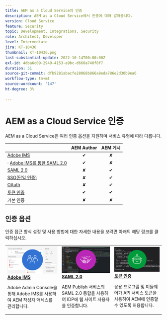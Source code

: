 ```yaml
---
title: AEM as a Cloud Service의 인증
description: AEM as a Cloud Service에서 인증에 대해 알아봅니다.
version: Cloud Service
feature: Security
topic: Development, Integrations, Security
role: Architect, Developer
level: Intermediate
jira: KT-10436
thumbnail: KT-10436.png
last-substantial-update: 2022-10-14T00:00:00Z
exl-id: 4dba6c09-2949-4153-a9bc-d660a740f8f7
duration: 51
source-git-commit: dfb9281abacfe28068b866a8eda786e2d30b9ea6
workflow-type: tm+mt
source-wordcount: '147'
ht-degree: 3%

---
```


# AEM as a Cloud Service 인증

AEM as a Cloud Service은 여러 인증 옵션을 지원하며 서비스 유형에 따라 다릅니다.

|                       | AEM Author | AEM 게시 |
|-----------------------|:----------:|:-----------:|
| [Adobe IMS](../accessing/overview.md) | ✔ | ✘ |
| · [Adobe IMS를 통한 SAML 2.0](https://experienceleague.adobe.com/docs/experience-manager-cloud-service/content/security/ims-support.html#how-to-set-up) | ✔ | ✘ |
| [SAML 2.0](./saml-2-0.md) | ✘ | ✔ |
| [SSO(단일 인증)](https://experienceleague.adobe.com/docs/experience-manager-cloud-service/content/sites/authoring/personalization/user-and-group-sync-for-publish-tier.html#integration-with-an-idp) | ✘ | ✔ |
| [OAuth](https://experienceleague.adobe.com/docs/experience-manager-cloud-service/content/sites/authoring/personalization/user-and-group-sync-for-publish-tier.html#integration-with-an-idp) | ✘ | ✔ |
| [토큰 인증](../../headless-tutorial/authentication/overview.md) | ✔ | ✔ |
| 기본 인증 | ✘ | ✘ |

## 인증 옵션

인증 접근 방식 설정 및 사용 방법에 대한 자세한 내용을 보려면 아래의 해당 링크를 클릭하십시오.

<table>
  <tr>
   <td>
      <a  href="../accessing/overview.md"><img alt="Adobe IMS" src="./assets/card--adobe-ims.png"/></a>
      <div><strong><a href="../accessing/overview.md">Adobe IMS</a></strong></div>
      <p>
          Adobe Admin Console을 통해 Adobe IMS를 사용하여 AEM 작성자 액세스를 관리합니다.
      </p>
    </td>   
   <td>
      <a  href="./saml-2-0.md"><img alt="SAML 2.0" src="./assets/card--saml-2-0.png"/></a>
      <div><strong><a href="./saml-2-0.md">SAML 2.0</a></strong></div>
      <p>
        AEM Publish 서비스의 SAML 2.0 통합을 사용하여 IDP에 웹 사이트 사용자를 인증합니다.
      </p>
    </td>   
   <td>
      <a  href="../../headless-tutorial/authentication/overview.md"><img alt="토큰" src="./assets/card--token.png"/></a>
      <div><strong><a href="../../headless-tutorial/authentication/overview.md">토큰 인증</a></strong></div>
      <p>
        응용 프로그램 및 미들웨어가 API 서비스 토큰을 사용하여 AEM에 인증할 수 있도록 허용합니다.
      </p>
    </td>   
  </tr>
</table>
